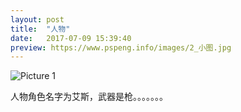 ```yaml
---
layout: post
title:  "人物"
date:   2017-07-09 15:39:40
preview: https://www.pspeng.info/images/2_小图.jpg
---
```


![Picture 1](https://www.pspeng.info/images/2_大图.jpg)

人物角色名字为艾斯，武器是枪。。。。。。。